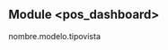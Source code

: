 ## Module <pos_dashboard>
<?xml version="1.0" encoding="utf-8">
<odoo>
<record id="view_nombre_modelo_tipovista" model="ir.ui.view">
    <field name"name">nombre.modelo.tipovista<field
module
├── models
│   ├── indasoge_project templ.py
│   └── __init__.py
├── data
│   └── *.xml
├── __init__.py 
└── __manifest__.py
#### 09.10.2021
#### Version 15.0.1.0.0

##### Initial Commit for pos_dashboard

